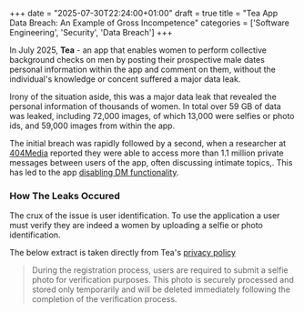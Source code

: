 +++
date = "2025-07-30T22:24:00+01:00"
draft = true
title = "Tea App Data Breach: An Example of Gross Incompetence"
categories = ['Software Engineering', 'Security', 'Data Breach']
+++

In July 2025, **Tea** - an app that enables women to perform collective background checks on men by posting their prospective male dates personal information within the app and comment on them, without the individual's knowledge or concent suffered a major data leak. 

Irony of the situation aside, this was a major data leak that revealed the personal information of thousands of women. In total over 59 GB of data was leaked, including 72,000 images, of which 13,000 were selfies or photo ids, and 59,000 images from within the app. 

The initial breach was rapidly followed by a second, when a researcher at [404Media](https://www.404media.co/a-second-tea-breach-reveals-users-dms-about-abortions-and-cheating/) reported they were able to access more than 1.1 million private messages between users of the app, often discussing intimate topics,. This has led to the app [disabling DM functionality](https://www.404media.co/tea-app-turns-off-dms-after-exposing-messages-about-abortions-cheating/).

### How The Leaks Occured

The crux of the issue is user identification. To use the application a user must verify they are indeed a women by uploading a selfie or photo identification. 

The below extract is taken directly from Tea's [privacy policy](https://www.teaforwomen.com/privacy)

> During the registration process, users are required to submit a selfie photo for verification purposes. This photo is securely processed and stored only temporarily and will be deleted immediately following the completion of the verification process.